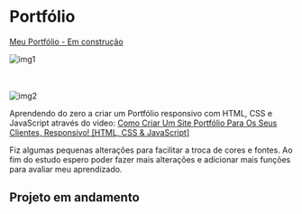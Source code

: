 # Portfólio


<a href="https://maycovisk.github.io/portfolio/">Meu Portfólio - Em construção</a>

![img1](https://user-images.githubusercontent.com/90663036/215089847-7cde9999-e729-4634-b9b1-a62912c64815.png)
<br>
<br>
<br>

![img2](https://user-images.githubusercontent.com/90663036/215090029-bd4c89cf-afd7-44dc-97b6-b6aae975d42c.png)

<p>Aprendendo do zero a criar um Portfólio responsivo com HTML, CSS e JavaScript através do video: <a href="https://www.youtube.com/watch?v=zVYwQLMN6bI&t=1444s">Como Criar Um Site Portfólio Para Os Seus Clientes, Responsivo! [HTML, CSS & JavaScript]</a></P>
<p>Fiz algumas pequenas alterações para facilitar a troca de cores e fontes. Ao fim do estudo espero poder fazer mais alterações e adicionar mais funções para avaliar meu aprendizado.</p>

## Projeto em andamento
